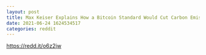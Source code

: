 ```yaml
--- 
layout: post 
title: Max Keiser Explains How a Bitcoin Standard Would Cut Carbon Emissions By 50% (2-minute audio clip) 
date: 2021-06-24 1624534517 
categories: reddit 
--- 
```

https://redd.it/o6z2jw